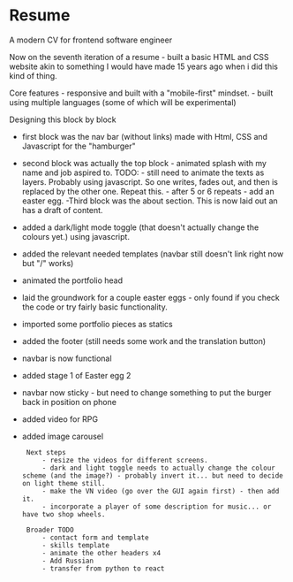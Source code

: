 # Resume
A modern CV for frontend software engineer

Now on the seventh iteration of a resume - built a basic HTML and CSS website akin to something I would have made 15 years ago when i did this kind of thing. 

Core features 
          - responsive and built with a "mobile-first" mindset. 
          - built using multiple languages (some of which will be experimental)
    

Designing this block by block
 - first block was the nav bar (without links) made with Html, CSS and Javascript for the "hamburger"
 - second block was actually the top block - animated splash with my name and job aspired to.
            TODO:
                - still need to animate the texts as layers. Probably using javascript. So one writes, fades out, and then is replaced by the other one. Repeat this.
                - after 5 or 6 repeats - add an easter egg. 
 -Third block was the about section. This is now laid out an has a draft of content.
 - added a dark/light mode toggle (that doesn't actually change the colours yet.) using javascript.
 - added the relevant needed templates (navbar still doesn't link right now but "/" works)  
 - animated the portfolio head
 - laid the groundwork for a couple easter eggs - only found if you check the code or try fairly basic functionality. 
 - imported some portfolio pieces as statics
 - added the footer (still needs some work and the translation button)
 - navbar is now functional  
 - added stage 1 of Easter egg 2 
 - navbar now sticky - but need to change something to put the burger back in position on phone
 - added video for RPG
 - added image carousel

        Next steps
            - resize the videos for different screens.
            - dark and light toggle needs to actually change the colour scheme (and the image?) - probably invert it... but need to decide on light theme still.
            - make the VN video (go over the GUI again first) - then add it.
            - incorporate a player of some description for music... or have two shop wheels.

        Broader TODO
            - contact form and template
            - skills template
            - animate the other headers x4
            - Add Russian
            - transfer from python to react
                        
